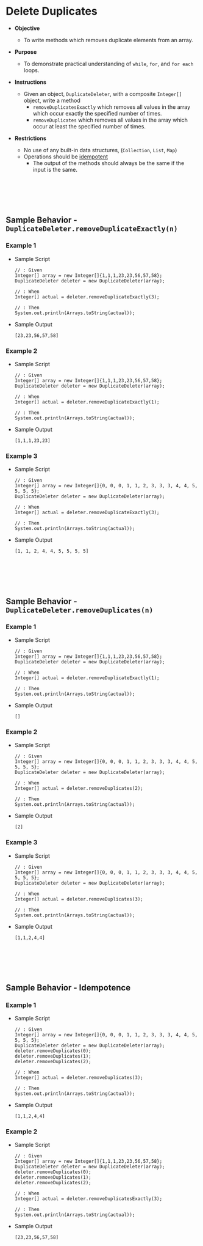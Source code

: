 
# Delete Duplicates 
* **Objective**
	* To write methods which removes duplicate elements from an array.
* **Purpose**
	* To demonstrate practical understanding of `while`, `for`, and `for each` loops.
* **Instructions**
    * Given an object, `DuplicateDeleter`, with a composite `Integer[]` object, write a method
        * `removeDuplicatesExactly` which removes all values in the array which occur exactly the specified number of times.
        * `removeDuplicates` which removes all values in the array which occur at least the specified number of times.

* **Restrictions**
    * No use of any built-in data structures, (`Collection`, `List`, `Map`)
    * Operations should be [idempotent](https://stackoverflow.com/questions/1077412/what-is-an-idempotent-operation)
        * The output of the methods should always be the same if the input is the same.

















<br><br><br><br>
## Sample Behavior - `DuplicateDeleter.removeDuplicateExactly(n)`

### Example 1
* Sample Script

    ```
    // : Given
    Integer[] array = new Integer[]{1,1,1,23,23,56,57,58};
    DuplicateDeleter deleter = new DuplicateDeleter(array);
    
    // : When
    Integer[] actual = deleter.removeDuplicateExactly(3);
    
    // : Then
    System.out.println(Arrays.toString(actual));
    ```

* Sample Output

    ```
    [23,23,56,57,58]
    ```
    
    
    

### Example 2
* Sample Script

    ```
    // : Given
    Integer[] array = new Integer[]{1,1,1,23,23,56,57,58};
    DuplicateDeleter deleter = new DuplicateDeleter(array);
    
    // : When
    Integer[] actual = deleter.removeDuplicateExactly(1);
    
    // : Then
    System.out.println(Arrays.toString(actual));
    ```

* Sample Output

    ```
    [1,1,1,23,23]
    ```
    
    
    

### Example 3
* Sample Script

    ```
    // : Given
    Integer[] array = new Integer[]{0, 0, 0, 1, 1, 2, 3, 3, 3, 4, 4, 5, 5, 5, 5};
    DuplicateDeleter deleter = new DuplicateDeleter(array);
    
    // : When
    Integer[] actual = deleter.removeDuplicateExactly(3);
    
    // : Then
    System.out.println(Arrays.toString(actual));
    ```

* Sample Output

    ```
    [1, 1, 2, 4, 4, 5, 5, 5, 5]
    ```



















<br><br><br><br>
## Sample Behavior - `DuplicateDeleter.removeDuplicates(n)`

### Example 1
* Sample Script

    ```
    // : Given
    Integer[] array = new Integer[]{1,1,1,23,23,56,57,58};
    DuplicateDeleter deleter = new DuplicateDeleter(array);
    
    // : When
    Integer[] actual = deleter.removeDuplicateExactly(1);
    
    // : Then
    System.out.println(Arrays.toString(actual));
    ```



* Sample Output

    ```
    []
    ```




### Example 2
* Sample Script

    ```
    // : Given
    Integer[] array = new Integer[]{0, 0, 0, 1, 1, 2, 3, 3, 3, 4, 4, 5, 5, 5, 5};
    DuplicateDeleter deleter = new DuplicateDeleter(array);
    
    // : When
    Integer[] actual = deleter.removeDuplicates(2);
    
    // : Then
    System.out.println(Arrays.toString(actual));
    ```



* Sample Output

    ```
    [2]
    ```



### Example 3
* Sample Script

    ```
    // : Given
    Integer[] array = new Integer[]{0, 0, 0, 1, 1, 2, 3, 3, 3, 4, 4, 5, 5, 5, 5};
    DuplicateDeleter deleter = new DuplicateDeleter(array);
    
    // : When
    Integer[] actual = deleter.removeDuplicates(3);
    
    // : Then
    System.out.println(Arrays.toString(actual));
    ```



* Sample Output

    ```
    [1,1,2,4,4]
    ```
    
    
    
    
    
    
    
    
    
    
<br><br><br><br>
## Sample Behavior - Idempotence

### Example 1
* Sample Script

    ```
    // : Given
    Integer[] array = new Integer[]{0, 0, 0, 1, 1, 2, 3, 3, 3, 4, 4, 5, 5, 5, 5};
    DuplicateDeleter deleter = new DuplicateDeleter(array);
    deleter.removeDuplicates(0);
    deleter.removeDuplicates(1);
    deleter.removeDuplicates(2);
    
    // : When
    Integer[] actual = deleter.removeDuplicates(3);
    
    // : Then
    System.out.println(Arrays.toString(actual));
    ```



* Sample Output

    ```
    [1,1,2,4,4]
    ```
    

### Example 2
* Sample Script

    ```
    // : Given
    Integer[] array = new Integer[]{1,1,1,23,23,56,57,58};
    DuplicateDeleter deleter = new DuplicateDeleter(array);
    deleter.removeDuplicates(0);
    deleter.removeDuplicates(1);
    deleter.removeDuplicates(2);
    
    // : When
    Integer[] actual = deleter.removeDuplicatesExactly(3);
    
    // : Then
    System.out.println(Arrays.toString(actual));
    ```



* Sample Output

    ```
    [23,23,56,57,58]
    ```
